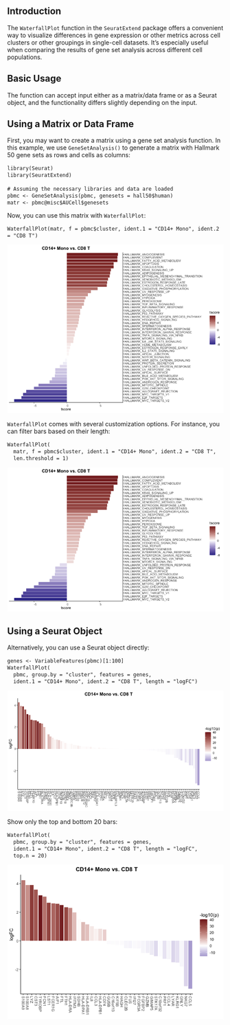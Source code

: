 ## Introduction

The `WaterfallPlot` function in the `SeuratExtend` package offers a
convenient way to visualize differences in gene expression or other
metrics across cell clusters or other groupings in single-cell datasets.
It’s especially useful when comparing the results of gene set analysis
across different cell populations.

## Basic Usage

The function can accept input either as a matrix/data frame or as a
Seurat object, and the functionality differs slightly depending on the
input.

## Using a Matrix or Data Frame

First, you may want to create a matrix using a gene set analysis
function. In this example, we use `GeneSetAnalysis()` to generate a
matrix with Hallmark 50 gene sets as rows and cells as columns:

    library(Seurat)
    library(SeuratExtend)

    # Assuming the necessary libraries and data are loaded
    pbmc <- GeneSetAnalysis(pbmc, genesets = hall50$human)
    matr <- pbmc@misc$AUCell$genesets

Now, you can use this matrix with `WaterfallPlot`:

    WaterfallPlot(matr, f = pbmc$cluster, ident.1 = "CD14+ Mono", ident.2 = "CD8 T")

![](WaterfallPlot_files/figure-markdown_strict/unnamed-chunk-2-1.png)

`WaterfallPlot` comes with several customization options. For instance,
you can filter bars based on their length:

    WaterfallPlot(
      matr, f = pbmc$cluster, ident.1 = "CD14+ Mono", ident.2 = "CD8 T", 
      len.threshold = 1)

![](WaterfallPlot_files/figure-markdown_strict/unnamed-chunk-3-1.png)

## Using a Seurat Object

Alternatively, you can use a Seurat object directly:

    genes <- VariableFeatures(pbmc)[1:100]
    WaterfallPlot(
      pbmc, group.by = "cluster", features = genes,
      ident.1 = "CD14+ Mono", ident.2 = "CD8 T", length = "logFC")

![](WaterfallPlot_files/figure-markdown_strict/unnamed-chunk-4-1.png)

Show only the top and bottom 20 bars:

    WaterfallPlot(
      pbmc, group.by = "cluster", features = genes,
      ident.1 = "CD14+ Mono", ident.2 = "CD8 T", length = "logFC",
      top.n = 20)

![](WaterfallPlot_files/figure-markdown_strict/unnamed-chunk-5-1.png)
